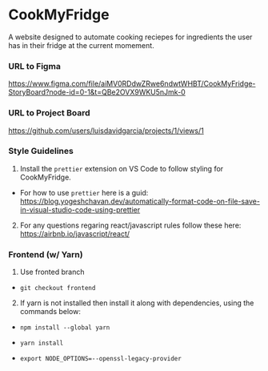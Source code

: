 # CookMyFridge
A website designed to automate cooking reciepes for ingredients the user has
in their fridge at the current momement.

### URL to Figma
https://www.figma.com/file/aiMV0RDdwZRwe6ndwtWHBT/CookMyFridge-StoryBoard?node-id=0-1&t=QBe2OVX9WKU5nJmk-0

### URL to Project Board
https://github.com/users/luisdavidgarcia/projects/1/views/1

### Style Guidelines
1. Install the `prettier` extension on VS Code to follow styling for CookMyFridge.
  -  For how to use `prettier` here is a guid: https://blog.yogeshchavan.dev/automatically-format-code-on-file-save-in-visual-studio-code-using-prettier
2. For any questions regaring react/javascript rules follow these here: https://airbnb.io/javascript/react/

### Frontend (w/ Yarn)
1. Use fronted branch
  - ```git checkout frontend```

2. If yarn is not installed then install it along with dependencies, using the commands below:
  - ```npm install --global yarn```

  - ```yarn install```

  - ```export NODE_OPTIONS=--openssl-legacy-provider```
